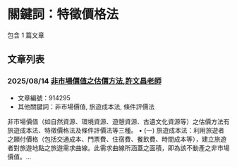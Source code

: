 # 關鍵詞：特徵價格法

包含 1 篇文章

## 文章列表

### 2025/08/14 [非市場價值之估價方法,許文昌老師](../../articles/914295_%E9%9D%9E%E5%B8%82%E5%A0%B4%E5%83%B9%E5%80%BC%E4%B9%8B%E4%BC%B0%E5%83%B9%E6%96%B9%E6%B3%95%2C%E8%A8%B1%E6%96%87%E6%98%8C%E8%80%81%E5%B8%AB.md)
- 文章編號：914295
- 其他關鍵詞：非市場價值, 旅遊成本法, 條件評價法

非市場價值（如自然資源、環境資源、遊憩資源、古遺文化資源等）之估價方法有旅遊成本法、特徵價格法及條件評價法等三種。 • (一) 旅遊成本法：利用旅遊者之願付價格（包括交通成本、門票費、住宿費、餐飲費、時間成本等），建立旅遊者對旅遊地點之旅遊需求曲線。此需求曲線所涵蓋之面積，即為該不動產之非市場價值。...
